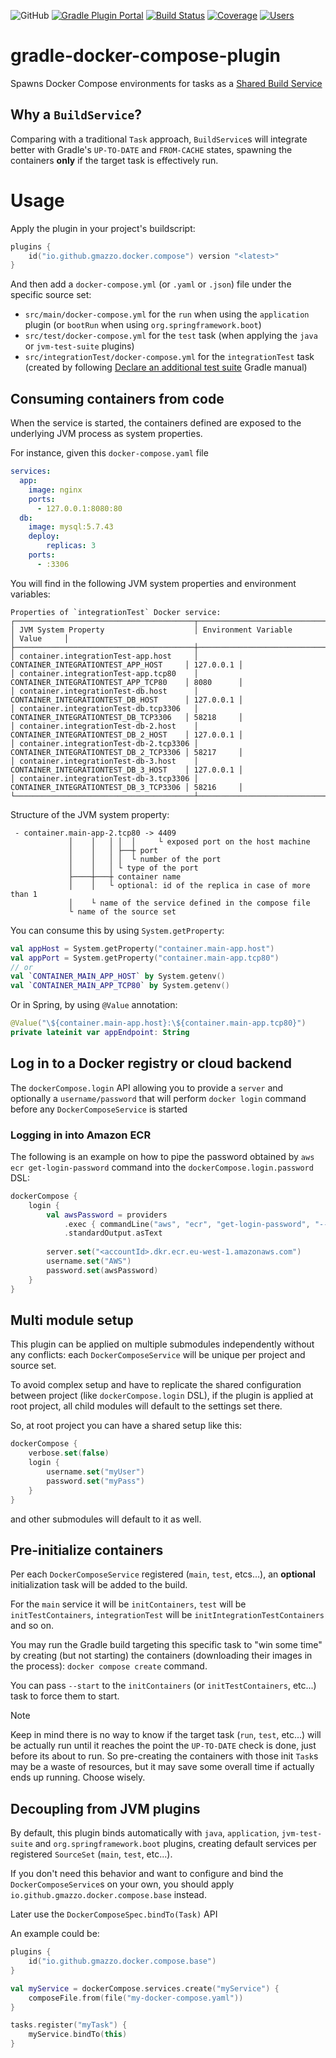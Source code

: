 ![GitHub](https://img.shields.io/github/license/gmazzo/gradle-docker-compose-plugin)
[![Gradle Plugin Portal](https://img.shields.io/gradle-plugin-portal/v/io.github.gmazzo.docker.compose)](https://plugins.gradle.org/plugin/io.github.gmazzo.docker.compose)
[![Build Status](https://github.com/gmazzo/gradle-docker-compose-plugin/actions/workflows/build.yaml/badge.svg)](https://github.com/gmazzo/gradle-docker-compose-plugin/actions/workflows/build.yaml)
[![Coverage](https://codecov.io/gh/gmazzo/gradle-docker-compose-plugin/branch/main/graph/badge.svg?token=ExYkP1Q9oE)](https://codecov.io/gh/gmazzo/gradle-docker-compose-plugin)
[![Users](https://img.shields.io/badge/users_by-Sourcegraph-purple)](https://sourcegraph.com/search?q=content:io.github.gmazzo.docker.compose+-repo:github.com/gmazzo/gradle-docker-compose-plugin)

# gradle-docker-compose-plugin
Spawns Docker Compose environments for tasks as a [Shared Build Service](https://docs.gradle.org/current/userguide/build_services.html)

## Why a `BuildService`?
Comparing with a traditional `Task` approach, `BuildService`s will integrate better with Gradle's `UP-TO-DATE` and `FROM-CACHE` states, spawning the containers **only** if the target task is effectively run.

# Usage
Apply the plugin in your project's buildscript:
```kotlin
plugins {
    id("io.github.gmazzo.docker.compose") version "<latest>"
}
```
And then add a `docker-compose.yml` (or `.yaml` or `.json`) file under the specific source set:

- `src/main/docker-compose.yml` for the `run` when using the `application` plugin (or `bootRun` when using `org.springframework.boot`)
- `src/test/docker-compose.yml` for the `test` task (when applying the `java` or `jvm-test-suite` plugins)
- `src/integrationTest/docker-compose.yml` for the `integrationTest` task (created by following [Declare an additional test suite](https://docs.gradle.org/current/userguide/jvm_test_suite_plugin.html#sec:declare_an_additional_test_suite) Gradle manual)

## Consuming containers from code
When the service is started, the containers defined are exposed to the underlying JVM process as system properties.

For instance, given this `docker-compose.yaml` file
```yaml
services:
  app:
    image: nginx
    ports:
      - 127.0.0.1:8080:80
  db:
    image: mysql:5.7.43
    deploy:
        replicas: 3
    ports:
      - :3306
```
You will find in the following JVM system properties and environment variables:
```
Properties of `integrationTest` Docker service:
┌────────────────────────────────────────┬────────────────────────────────────────┬───────────┐
│ JVM System Property                    │ Environment Variable                   │ Value     │
├────────────────────────────────────────┼────────────────────────────────────────┼───────────┤
│ container.integrationTest-app.host     │ CONTAINER_INTEGRATIONTEST_APP_HOST     │ 127.0.0.1 │
│ container.integrationTest-app.tcp80    │ CONTAINER_INTEGRATIONTEST_APP_TCP80    │ 8080      │
│ container.integrationTest-db.host      │ CONTAINER_INTEGRATIONTEST_DB_HOST      │ 127.0.0.1 │
│ container.integrationTest-db.tcp3306   │ CONTAINER_INTEGRATIONTEST_DB_TCP3306   │ 58218     │
│ container.integrationTest-db-2.host    │ CONTAINER_INTEGRATIONTEST_DB_2_HOST    │ 127.0.0.1 │
│ container.integrationTest-db-2.tcp3306 │ CONTAINER_INTEGRATIONTEST_DB_2_TCP3306 │ 58217     │
│ container.integrationTest-db-3.host    │ CONTAINER_INTEGRATIONTEST_DB_3_HOST    │ 127.0.0.1 │
│ container.integrationTest-db-3.tcp3306 │ CONTAINER_INTEGRATIONTEST_DB_3_TCP3306 │ 58216     │
└────────────────────────────────────────┴────────────────────────────────────────┴───────────┘
```

Structure of the JVM system property:
```
 - container.main-app-2.tcp80 -> 4409
             │    │   │ │  │     └ exposed port on the host machine
             │    │   │ ├──┼ port
             │    │   │ │  └ number of the port
             │    │   │ └ type of the port
             ├────┼───┼ container name
             │    │   └ optional: id of the replica in case of more than 1
             │    └ name of the service defined in the compose file
             └ name of the source set
```
You can consume this by using `System.getProperty`:
```kotlin
val appHost = System.getProperty("container.main-app.host")
val appPort = System.getProperty("container.main-app.tcp80")
// or
val `CONTAINER_MAIN_APP_HOST` by System.getenv()
val `CONTAINER_MAIN_APP_TCP80` by System.getenv()
```
Or in Spring, by using `@Value` annotation:
```kotlin
@Value("\${container.main-app.host}:\${container.main-app.tcp80}")
private lateinit var appEndpoint: String
```

## Log in to a Docker registry or cloud backend
The `dockerCompose.login` API allowing you to provide a `server` and optionally a `username/password` that will perform `docker login` command before any `DockerComposeService` is started

### Logging in into Amazon ECR
The following is an example on how to pipe the password obtained by `aws ecr get-login-password` command into the `dockerCompose.login.password` DSL:
```kotlin
dockerCompose {
    login {
        val awsPassword = providers
            .exec { commandLine("aws", "ecr", "get-login-password", "--region", "eu-west-1") }
            .standardOutput.asText
        
        server.set("<accountId>.dkr.ecr.eu-west-1.amazonaws.com")
        username.set("AWS")
        password.set(awsPassword)
    }
}
```

## Multi module setup
This plugin can be applied on multiple submodules independently without any conflicts: each `DockerComposeService` will be unique per project and source set.

To avoid complex setup and have to replicate the shared configuration between project (like `dockerCompose.login` DSL), if the plugin is applied at root project, all child modules will default to the settings set there.

So, at root project you can have a shared setup like this:
```kotlin
dockerCompose {
    verbose.set(false)
    login {
        username.set("myUser")
        password.set("myPass")
    }
}
```
and other submodules will default to it as well.

## Pre-initialize containers
Per each `DockerComposeService` registered (`main`, `test`, etcs...), an **optional** initialization task will be added to the build.

For the `main` service it will be `initContainers`, `test` will be `initTestContainers`, `integrationTest` will be `initIntegrationTestContainers` and so on.

You may run the Gradle build targeting this specific task to "win some time" by creating (but not starting) the containers (downloading their images in the process): `docker compose create` command.

You can pass `--start` to the `initContainers` (or `initTestContainers`, etc...) task to force them to start.

> [!NOTE]
> Keep in mind there is no way to know if the target task (`run`, `test`, etc...) will be actually run until it reaches the point the `UP-TO-DATE` check is done, just before its about to run. So pre-creating the containers with those init `Task`s may be a waste of resources, but it may save some overall time if actually ends up running. 
> Choose wisely.

## Decoupling from JVM plugins
By default, this plugin binds automatically with `java`, `application`, `jvm-test-suite` and `org.springframework.boot` plugins, creating default services per registered `SourceSet` (`main`, `test`, etc...).

If you don't need this behavior and want to configure and bind the `DockerComposeService`s on your own, you should apply `io.github.gmazzo.docker.compose.base` instead.

Later use the `DockerComposeSpec.bindTo(Task)` API 

An example could be:
```kotlin
plugins {
    id("io.github.gmazzo.docker.compose.base")
}

val myService = dockerCompose.services.create("myService") {
    composeFile.from(file("my-docker-compose.yaml"))
}

tasks.register("myTask") {
    myService.bindTo(this)
}
```
